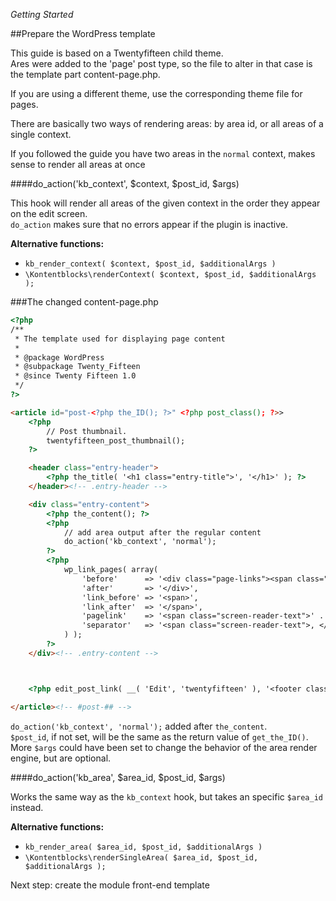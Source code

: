 *Getting Started*

##Prepare the WordPress template

This guide is based on a Twentyfifteen child theme.  
Ares were added to the 'page' post type, so the file to alter in that case is the template part content-page.php.

If you are using a different theme, use the corresponding theme file for pages.

There are basically two ways of rendering areas: by area id, or all areas of a single context.

If you followed the guide you have two areas in the `normal` context, makes sense to render all areas at once

####do_action('kb_context', $context, $post_id, $args)

This hook will render all areas of the given context in the order they appear on the edit screen.  
`do_action` makes sure that no errors appear if the plugin is inactive.

**Alternative functions:**
- `kb_render_context( $context, $post_id, $additionalArgs )`
- `\Kontentblocks\renderContext( $context, $post_id, $additionalArgs );`

###The changed content-page.php

```html
<?php
/**
 * The template used for displaying page content
 *
 * @package WordPress
 * @subpackage Twenty_Fifteen
 * @since Twenty Fifteen 1.0
 */
?>

<article id="post-<?php the_ID(); ?>" <?php post_class(); ?>>
	<?php
		// Post thumbnail.
		twentyfifteen_post_thumbnail();
	?>

	<header class="entry-header">
		<?php the_title( '<h1 class="entry-title">', '</h1>' ); ?>
	</header><!-- .entry-header -->

	<div class="entry-content">
		<?php the_content(); ?>
		<?php
		    // add area output after the regular content 
		    do_action('kb_context', 'normal');
	    ?>
		<?php
			wp_link_pages( array(
				'before'      => '<div class="page-links"><span class="page-links-title">' . __( 'Pages:', 'twentyfifteen' ) . '</span>',
				'after'       => '</div>',
				'link_before' => '<span>',
				'link_after'  => '</span>',
				'pagelink'    => '<span class="screen-reader-text">' . __( 'Page', 'twentyfifteen' ) . ' </span>%',
				'separator'   => '<span class="screen-reader-text">, </span>',
			) );
		?>
	</div><!-- .entry-content -->



	<?php edit_post_link( __( 'Edit', 'twentyfifteen' ), '<footer class="entry-footer"><span class="edit-link">', '</span></footer><!-- .entry-footer -->' ); ?>

</article><!-- #post-## -->
```

`do_action('kb_context', 'normal');` added after `the_content`.  
`$post_id`, if not set, will be the same as the return value of `get_the_ID()`.  
More `$args` could have been set to change the behavior of the area render engine, but are optional. 

####do_action('kb_area', $area_id, $post_id, $args)

Works the same way as the `kb_context` hook, but takes an specific `$area_id` instead.


**Alternative functions:**  
- `kb_render_area( $area_id, $post_id, $additionalArgs )`
- `\Kontentblocks\renderSingleArea( $area_id, $post_id, $additionalArgs );`

Next step: create the module front-end template